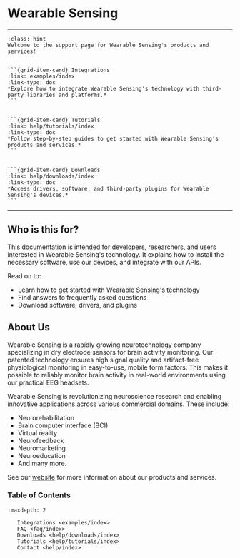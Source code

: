# Wearable Sensing
--------------------------------------------------------------------------------------



```{admonition} Support Page
:class: hint
Welcome to the support page for Wearable Sensing's products and services!
```

````{grid} 1

```{grid-item-card} Integrations
:link: examples/index
:link-type: doc
*Explore how to integrate Wearable Sensing's technology with third-party libraries and platforms.*
```

````

````{grid} 1

```{grid-item-card} Tutorials
:link: help/tutorials/index
:link-type: doc
*Follow step-by-step guides to get started with Wearable Sensing's products and services.*
```

````

````{grid} 1

```{grid-item-card} Downloads
:link: help/downloads/index
:link-type: doc
*Access drivers, software, and third-party plugins for Wearable Sensing's devices.*
```

````

--------------------------------------------------------------------------------------
## Who is this for?
This documentation is intended for developers, researchers, and users interested in Wearable Sensing's technology. It explains how to install the necessary software, use our devices, and integrate with our APIs.

Read on to:
- Learn how to get started with Wearable Sensing's technology
- Find answers to frequently asked questions
- Download software, drivers, and plugins

## About Us
Wearable Sensing is a rapidly growing neurotechnology company specializing in dry electrode sensors for brain activity monitoring. Our patented technology ensures high signal quality and artifact-free physiological monitoring in easy-to-use, mobile form factors. This makes it possible to reliably monitor brain activity in real-world environments using our practical EEG headsets.

Wearable Sensing is revolutionizing neuroscience research and enabling innovative applications across various commercial domains. These include:

- Neurorehabilitation
- Brain computer interface (BCI)
- Virtual reality
- Neurofeedback
- Neuromarketing
- Neuroeducation
- And many more.

See our [website](https://wearablesensing.com) for more information about our products and services.



### Table of Contents

```{toctree}
:maxdepth: 2

   Integrations <examples/index>
   FAQ <faq/index>
   Downloads <help/downloads/index>
   Tutorials <help/tutorials/index>
   Contact <help/index>
```